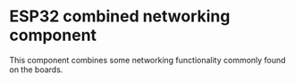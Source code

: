 # ESP32 combined networking component

This component combines some networking functionality commonly found on the boards.
